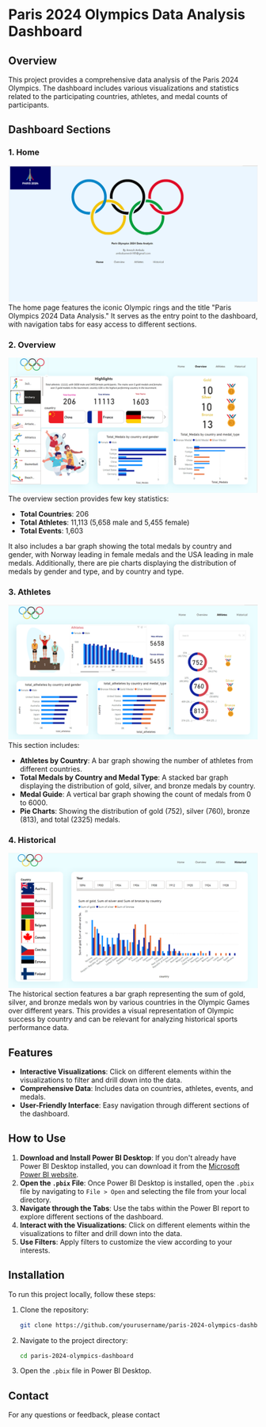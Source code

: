 # Paris 2024 Olympics Data Analysis Dashboard

## Overview

This project provides a comprehensive data analysis of the Paris 2024 Olympics. The dashboard includes various visualizations and statistics related to the participating countries, athletes, and medal counts of participants.

## Dashboard Sections

### 1. Home

![Home](o1.png)
The home page features the iconic Olympic rings and the title "Paris Olympics 2024 Data Analysis." It serves as the entry point to the dashboard, with navigation tabs for easy access to different sections.

### 2. Overview

![Overview](o2.png)
The overview section provides few key statistics:

- **Total Countries**: 206
- **Total Athletes**: 11,113 (5,658 male and 5,455 female)
- **Total Events**: 1,603

It also includes a bar graph showing the total medals by country and gender, with Norway leading in female medals and the USA leading in male medals. Additionally, there are pie charts displaying the distribution of medals by gender and type, and by country and type.

### 3. Athletes

![Athletes](o3.png)
This section includes:

- **Athletes by Country**: A bar graph showing the number of athletes from different countries.
- **Total Medals by Country and Medal Type**: A stacked bar graph displaying the distribution of gold, silver, and bronze medals by country.
- **Medal Guide**: A vertical bar graph showing the count of medals from 0 to 6000.
- **Pie Charts**: Showing the distribution of gold (752), silver (760), bronze (813), and total (2325) medals.

### 4. Historical

![Historical](o4.png)
The historical section features a bar graph representing the sum of gold, silver, and bronze medals won by various countries in the Olympic Games over different years. This provides a visual representation of Olympic success by country and can be relevant for analyzing historical sports performance data.

## Features

- **Interactive Visualizations**: Click on different elements within the visualizations to filter and drill down into the data.
- **Comprehensive Data**: Includes data on countries, athletes, events, and medals.
- **User-Friendly Interface**: Easy navigation through different sections of the dashboard.

## How to Use

1. **Download and Install Power BI Desktop**: If you don't already have Power BI Desktop installed, you can download it from the [Microsoft Power BI website](https://powerbi.microsoft.com/desktop/).
2. **Open the `.pbix` File**: Once Power BI Desktop is installed, open the `.pbix` file by navigating to `File > Open` and selecting the file from your local directory.
3. **Navigate through the Tabs**: Use the tabs within the Power BI report to explore different sections of the dashboard.
4. **Interact with the Visualizations**: Click on different elements within the visualizations to filter and drill down into the data.
5. **Use Filters**: Apply filters to customize the view according to your interests.

## Installation

To run this project locally, follow these steps:

1. Clone the repository:
   ```bash
   git clone https://github.com/yourusername/paris-2024-olympics-dashboard.git
   ```
2. Navigate to the project directory:
   ```bash
   cd paris-2024-olympics-dashboard
   ```
3. Open the `.pbix` file in Power BI Desktop.

## Contact

For any questions or feedback, please contact

